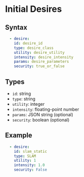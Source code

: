 # Initial Desires

## Syntax
```yaml
  - desire:
    id: desire_id
    type: desire_class
    utility: desire_utility
    intensity: desire_intensity
    params: desire_parameters
    security: true_or_false
```

## Types
- `id`: string
- `type`: string
- `utility`: integer
- `intensity`: floating-point number
- `params`: JSON string (optional)
- `security`: boolean (optional)

## Example
```yaml
  - desire:
    id: slam_static
    type: SLAM
    utility: 1
    intensity: 1.0
    security: False
```
